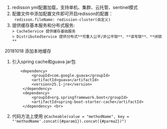 1. redisson yml配置加载，支持单机、集群、云托管、sentinel模式<br>
2. 配置文件中添加配置文件即可开启redisson的配置：<br>
`` redisson.fileName: redission-cluster(自定义)``
3. 提供缓存基本服务和分布式服务: <br>
``> CacheService 提供缓存基础服务`` <br>
``> DistributedService 提供分布式**可重入公平/非公平锁**、**读写锁**、**闭锁**``<br>

20181018  添加本地缓存
1. 引入spring cache和guava jar包
```
       <dependency> 
            <groupId>com.google.guava</groupId> 
            <artifactId>guava</artifactId> 
            <version>25.1-jre</version> 
        </dependency> 
        <dependency> 
            <groupId>org.springframework.boot</groupId> 
            <artifactId>spring-boot-starter-cache</artifactId> 
        </dependency> <br>
```
2. 代码方法上使用
``
@Cacheable(value = "methodName", key = "'methodName'.concat({#param1}).concat({#parma2})")
``

